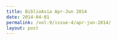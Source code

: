 ```yaml
---
title: BiblioAsia Apr-Jun 2014
date: 2014-04-01
permalink: /vol-9/issue-4/apr-jun-2014/
layout: post
---
```

